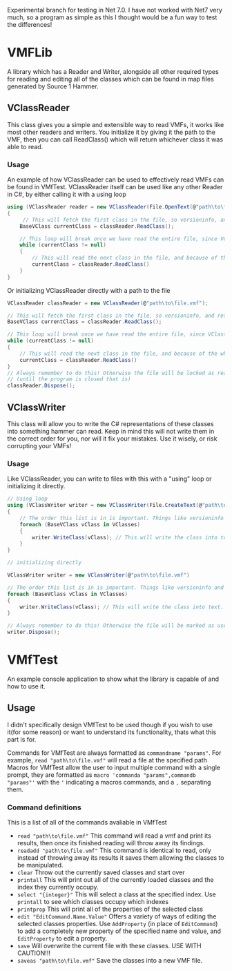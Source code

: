 Experimental branch for testing in Net 7.0. I have not worked with Net7 very much, so a program as simple as this I thought would be a fun way to test the differences!

# VMFLib
A library which has a Reader and Writer, alongside all other required types for reading and editing all of the classes which can be found in map files generated by Source 1 Hammer. 

## VClassReader
This class gives you a simple and extensible way to read VMFs, it works like most other readers and writers. You initialize it by giving it the path to the VMF, then you can call ReadClass() which will return whichever class it was able to read. 

### Usage
An example of how VClassReader can be used to effectively read VMFs can be found in VMfTest. VClassReader itself can be used like any other Reader in C#, by either calling it with a using loop
```cs
using (VClassReader reader = new VClassReader(File.OpenText(@"path\to\file.vmf")))
{
     // This will fetch the first class in the file, so versioninfo, and return it to us with all its properties.
    BaseVClass currentClass = classReader.ReadClass();

    // This loop will break once we have read the entire file, since VClassReader returns null when it cannot find a class
    while (currentClass != null)
    {
        // This will read the next class in the file, and because of the while loop continue reading until there are no classes left
        currentClass = classReader.ReadClass()
    }
}
```
Or initializing VClassReader directly with a path to the file
```cs
VClassReader classReader = new VClassReader(@"path\to\file.vmf");

// This will fetch the first class in the file, so versioninfo, and return it to us with all its properties.
BaseVClass currentClass = classReader.ReadClass();

// This loop will break once we have read the entire file, since VClassReader returns null when it cannot find a class
while (currentClass != null)
{
    // This will read the next class in the file, and because of the while loop continue reading until there are no classes left
    currentClass = classReader.ReadClass()
}
// Always remember to do this! Otherwise the file will be locked as read-only
// (until the program is closed that is)
classReader.Dispose();
```

## VClassWriter
This class will allow you to write the C# representations of these classes into something hammer can read. Keep in mind this will not write them in the correct order for you, nor will it fix your mistakes. Use it wisely, or risk corrupting your VMFs!

### Usage
Like VClassReader, you can write to files with this with a "using" loop or initializing it directly.
```cs
// Using loop
using (VClassWriter writer = new VClassWriter(File.CreateText(@"path\to\file.vmf")))
{
    // The order this list is in is important. Things like versioninfo and the world should be first, cameras and cordons last.
    foreach (BaseVClass vClass in VClasses)
    {
        writer.WriteClass(vClass); // This will write the class into text. 
    }
}
```

```cs
// initializing directly

VClassWriter writer = new VClassWriter(@"path\to\file.vmf")

// The order this list is in is important. Things like versioninfo and the world should be first, cameras and cordons last.
foreach (BaseVClass vClass in VClasses)
{
    writer.WriteClass(vClass); // This will write the class into text. 
}

// Always remember to do this! Otherwise the file will be marked as used until the program is closed
writer.Dispose();
```

# VMfTest
An example console application to show what the library is capable of and how to use it. 

## Usage
I didn't specifically design VMfTest to be used though if you wish to use it(for some reason) or want to understand its functionality, thats what this part is for. 

Commands for VMfTest are always formatted as `commandname "params"`. For example, `read "path\to\file.vmf"` will read a file at the specified path
Macros for VMfTest allow the user to input multiple command with a single prompt, they are formatted as `macro 'commanda "params",commandb "params"'` with the `'` indicating a macros commands, and a `,` separating them.

### Command definitions
This is a list of all of the commands avaliable in VMfTest
 - `read "path\to\file.vmf"` This command will read a vmf and print its results, then once its finished reading will throw away its findings.
 - `readadd "path\to\file.vmf"` This command is identical to read, only instead of throwing away its results it saves them allowing the classes to be manipulated.
 - `clear` Throw out the currently saved classes and start over
 - `printall` This will print out all of the currently loaded classes and the index they currently occupy.
 - `select "{integer}"` This will select a class at the specified index. Use `printall` to see which classes occupy which indexes
 - `printprop` This will print all of the properties of the selected class
 - `edit "EditCommand.Name.Value"` Offers a variety of ways of editing the selected classes properties. Use `AddProperty` (in place of `EditCommand`)  to add a completely new property of the specified name and value, and `EditProperty` to edit a property.
- `save` Will overwrite the current file with these classes. USE WITH CAUTION!!!
- `saveas "path\to\file.vmf"` Save the classes into a new VMF file.
